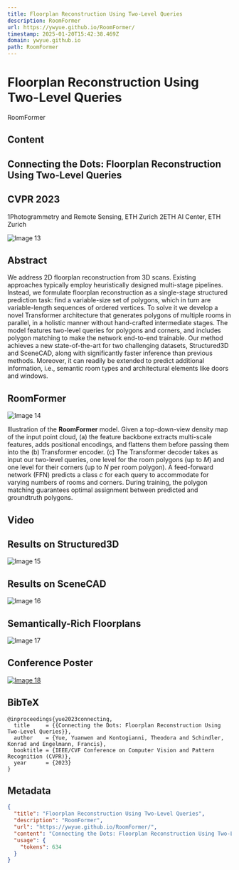 ```yaml
---
title: Floorplan Reconstruction Using Two-Level Queries
description: RoomFormer
url: https://ywyue.github.io/RoomFormer/
timestamp: 2025-01-20T15:42:38.469Z
domain: ywyue.github.io
path: RoomFormer
---
```


# Floorplan Reconstruction Using Two-Level Queries


RoomFormer


## Content

Connecting the Dots: Floorplan Reconstruction Using Two-Level Queries
---------------------------------------------------------------------

CVPR 2023
---------

1Photogrammetry and Remote Sensing, ETH Zurich 2ETH AI Center, ETH Zurich

![Image 13](https://ywyue.github.io/RoomFormer/assets/teaser.jpg)

Abstract
--------

We address 2D floorplan reconstruction from 3D scans. Existing approaches typically employ heuristically designed multi-stage pipelines. Instead, we formulate floorplan reconstruction as a single-stage structured prediction task: find a variable-size set of polygons, which in turn are variable-length sequences of ordered vertices. To solve it we develop a novel Transformer architecture that generates polygons of multiple rooms in parallel, in a holistic manner without hand-crafted intermediate stages. The model features two-level queries for polygons and corners, and includes polygon matching to make the network end-to-end trainable. Our method achieves a new state-of-the-art for two challenging datasets, Structured3D and SceneCAD, along with significantly faster inference than previous methods. Moreover, it can readily be extended to predict additional information, i.e., semantic room types and architectural elements like doors and windows.

RoomFormer
----------

![Image 14](https://ywyue.github.io/RoomFormer/assets/model.gif)

Illustration of the **RoomFormer** model. Given a top-down-view density map of the input point cloud, (a) the feature backbone extracts multi-scale features, adds positional encodings, and flattens them before passing them into the (b) Transformer encoder. (c) The Transformer decoder takes as input our two-level queries, one level for the room polygons (up to _M_) and one level for their corners (up to _N_ per room polygon). A feed-forward network (FFN) predicts a class _c_ for each query to accommodate for varying numbers of rooms and corners. During training, the polygon matching guarantees optimal assignment between predicted and groundtruth polygons.

Video
-----

Results on Structured3D
-----------------------

![Image 15](https://ywyue.github.io/RoomFormer/assets/s3d_results.jpg)

Results on SceneCAD
-------------------

![Image 16](https://ywyue.github.io/RoomFormer/assets/scenecad_results.jpg)

Semantically-Rich Floorplans
----------------------------

![Image 17](https://ywyue.github.io/RoomFormer/assets/sem_rich_results.jpg)

Conference Poster
-----------------

[![Image 18](https://ywyue.github.io/RoomFormer/assets/poster_preview.png)](https://ywyue.github.io/RoomFormer/assets/poster.pdf)

BibTeX
------

```
@inproceedings{yue2023connecting,
  title     = {{Connecting the Dots: Floorplan Reconstruction Using Two-Level Queries}},
  author    = {Yue, Yuanwen and Kontogianni, Theodora and Schindler, Konrad and Engelmann, Francis},
  booktitle = {IEEE/CVF Conference on Computer Vision and Pattern Recognition (CVPR)},
  year      = {2023}
}
```

## Metadata

```json
{
  "title": "Floorplan Reconstruction Using Two-Level Queries",
  "description": "RoomFormer",
  "url": "https://ywyue.github.io/RoomFormer/",
  "content": "Connecting the Dots: Floorplan Reconstruction Using Two-Level Queries\n---------------------------------------------------------------------\n\nCVPR 2023\n---------\n\n1Photogrammetry and Remote Sensing, ETH Zurich 2ETH AI Center, ETH Zurich\n\n![Image 13](https://ywyue.github.io/RoomFormer/assets/teaser.jpg)\n\nAbstract\n--------\n\nWe address 2D floorplan reconstruction from 3D scans. Existing approaches typically employ heuristically designed multi-stage pipelines. Instead, we formulate floorplan reconstruction as a single-stage structured prediction task: find a variable-size set of polygons, which in turn are variable-length sequences of ordered vertices. To solve it we develop a novel Transformer architecture that generates polygons of multiple rooms in parallel, in a holistic manner without hand-crafted intermediate stages. The model features two-level queries for polygons and corners, and includes polygon matching to make the network end-to-end trainable. Our method achieves a new state-of-the-art for two challenging datasets, Structured3D and SceneCAD, along with significantly faster inference than previous methods. Moreover, it can readily be extended to predict additional information, i.e., semantic room types and architectural elements like doors and windows.\n\nRoomFormer\n----------\n\n![Image 14](https://ywyue.github.io/RoomFormer/assets/model.gif)\n\nIllustration of the **RoomFormer** model. Given a top-down-view density map of the input point cloud, (a) the feature backbone extracts multi-scale features, adds positional encodings, and flattens them before passing them into the (b) Transformer encoder. (c) The Transformer decoder takes as input our two-level queries, one level for the room polygons (up to _M_) and one level for their corners (up to _N_ per room polygon). A feed-forward network (FFN) predicts a class _c_ for each query to accommodate for varying numbers of rooms and corners. During training, the polygon matching guarantees optimal assignment between predicted and groundtruth polygons.\n\nVideo\n-----\n\nResults on Structured3D\n-----------------------\n\n![Image 15](https://ywyue.github.io/RoomFormer/assets/s3d_results.jpg)\n\nResults on SceneCAD\n-------------------\n\n![Image 16](https://ywyue.github.io/RoomFormer/assets/scenecad_results.jpg)\n\nSemantically-Rich Floorplans\n----------------------------\n\n![Image 17](https://ywyue.github.io/RoomFormer/assets/sem_rich_results.jpg)\n\nConference Poster\n-----------------\n\n[![Image 18](https://ywyue.github.io/RoomFormer/assets/poster_preview.png)](https://ywyue.github.io/RoomFormer/assets/poster.pdf)\n\nBibTeX\n------\n\n```\n@inproceedings{yue2023connecting,\n  title     = {{Connecting the Dots: Floorplan Reconstruction Using Two-Level Queries}},\n  author    = {Yue, Yuanwen and Kontogianni, Theodora and Schindler, Konrad and Engelmann, Francis},\n  booktitle = {IEEE/CVF Conference on Computer Vision and Pattern Recognition (CVPR)},\n  year      = {2023}\n}\n```",
  "usage": {
    "tokens": 634
  }
}
```

